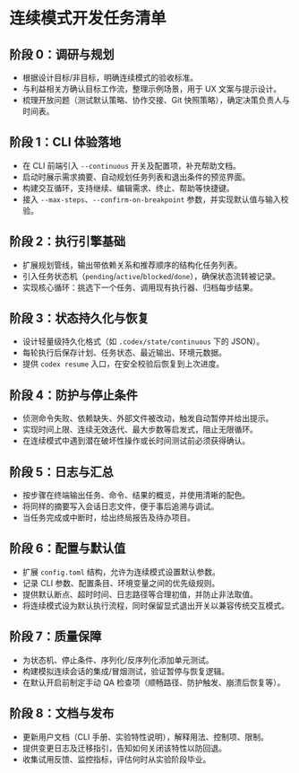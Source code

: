# 连续模式开发任务清单

## 阶段 0：调研与规划
- 根据设计目标/非目标，明确连续模式的验收标准。
- 与利益相关方确认目标工作流，整理示例场景，用于 UX 文案与提示设计。
- 梳理开放问题（测试默认策略、协作交接、Git 快照策略），确定决策负责人与时间表。

## 阶段 1：CLI 体验落地
- 在 CLI 前端引入 `--continuous` 开关及配置项，补充帮助文档。
- 启动时展示需求摘要、自动规划任务列表和退出条件的预览界面。
- 构建交互循环，支持继续、编辑需求、终止、帮助等快捷键。
- 接入 `--max-steps`、`--confirm-on-breakpoint` 参数，并实现默认值与输入校验。

## 阶段 2：执行引擎基础
- 扩展规划管线，输出带依赖关系和推荐顺序的结构化任务列表。
- 引入任务状态机（`pending`/`active`/`blocked`/`done`），确保状态流转被记录。
- 实现核心循环：挑选下一个任务、调用现有执行器、归档每步结果。

## 阶段 3：状态持久化与恢复
- 设计轻量级持久化格式（如 `.codex/state/continuous` 下的 JSON）。
- 每轮执行后保存计划、任务状态、最近输出、环境元数据。
- 提供 `codex resume` 入口，在安全校验后恢复到上次进度。

## 阶段 4：防护与停止条件
- 侦测命令失败、依赖缺失、外部文件被改动，触发自动暂停并给出提示。
- 实现时间上限、连续无效迭代、最大步数等启发式，阻止无限循环。
- 在连续模式中遇到潜在破坏性操作或长时间测试前必须获得确认。

## 阶段 5：日志与汇总
- 按步骤在终端输出任务、命令、结果的概览，并使用清晰的配色。
- 将同样的摘要写入会话日志文件，便于事后追溯与调试。
- 当任务完成或中断时，给出终局报告及待办项目。

## 阶段 6：配置与默认值
- 扩展 `config.toml` 结构，允许为连续模式设置默认参数。
- 记录 CLI 参数、配置条目、环境变量之间的优先级规则。
- 提供默认断点、超时时间、日志路径等合理初值，并防止非法取值。
- 将连续模式设为默认执行流程，同时保留显式退出开关以兼容传统交互模式。

## 阶段 7：质量保障
- 为状态机、停止条件、序列化/反序列化添加单元测试。
- 构建模拟连续会话的集成/冒烟测试，验证暂停与恢复逻辑。
- 在默认开启前制定手动 QA 检查项（顺畅路径、防护触发、崩溃后恢复等）。

## 阶段 8：文档与发布
- 更新用户文档（CLI 手册、实验特性说明），解释用法、控制项、限制。
- 提供变更日志及迁移指引，告知如何关闭该特性以防回退。
- 收集试用反馈、监控指标，评估何时从实验阶段毕业。
